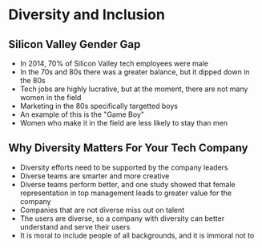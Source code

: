 # Diversity and Inclusion

## Silicon Valley Gender Gap
* In 2014, 70% of Silicon Valley tech employees were male
* In the 70s and 80s there was a greater balance, but it dipped down in the 80s
* Tech jobs are highly lucrative, but at the moment, there are not many women in the field
* Marketing in the 80s specifically targetted boys 
* An example of this is the "Game Boy"
* Women who make it in the field are less likely to stay than men

## Why Diversity Matters For Your Tech Company
* Diversity efforts need to be supported by the company leaders
* Diverse teams are smarter and more creative
* Diverse teams perform better, and one study showed that female representation in top management leads to greater value for the company
* Companies that are not diverse miss out on talent
* The users are diverse, so a company with diversity can better understand and serve their users
* It is moral to include people of all backgrounds, and it is immoral not to

